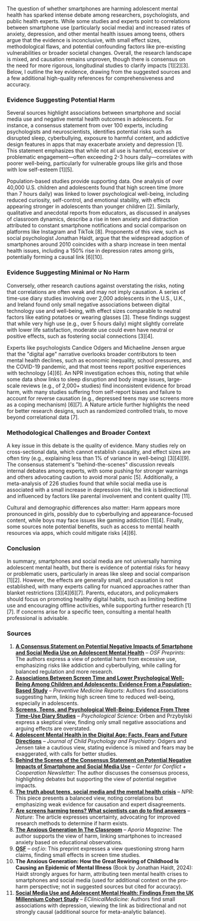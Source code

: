 The question of whether smartphones are harming adolescent mental health has sparked intense debate among researchers, psychologists, and public health experts. While some studies and experts point to correlations between smartphone use (particularly social media) and increased rates of anxiety, depression, and other mental health issues among teens, others argue that the evidence is inconclusive, with small effect sizes, methodological flaws, and potential confounding factors like pre-existing vulnerabilities or broader societal changes. Overall, the research landscape is mixed, and causation remains unproven, though there is consensus on the need for more rigorous, longitudinal studies to clarify impacts [1][2][3]. Below, I outline the key evidence, drawing from the suggested sources and a few additional high-quality references for comprehensiveness and accuracy.

### Evidence Suggesting Potential Harm
Several sources highlight associations between smartphone and social media use and negative mental health outcomes in adolescents. For instance, a consensus statement from over 100 experts, including psychologists and neuroscientists, identifies potential risks such as disrupted sleep, cyberbullying, exposure to harmful content, and addictive design features in apps that may exacerbate anxiety and depression [1]. This statement emphasizes that while not all use is harmful, excessive or problematic engagement—often exceeding 2-3 hours daily—correlates with poorer well-being, particularly for vulnerable groups like girls and those with low self-esteem [1][5].

Population-based studies provide supporting data. One analysis of over 40,000 U.S. children and adolescents found that high screen time (more than 7 hours daily) was linked to lower psychological well-being, including reduced curiosity, self-control, and emotional stability, with effects appearing stronger in adolescents than younger children [2]. Similarly, qualitative and anecdotal reports from educators, as discussed in analyses of classroom dynamics, describe a rise in teen anxiety and distraction attributed to constant smartphone notifications and social comparison on platforms like Instagram and TikTok [8]. Proponents of this view, such as social psychologist Jonathan Haidt, argue that the widespread adoption of smartphones around 2010 coincides with a sharp increase in teen mental health issues, including a 150% rise in depression rates among girls, potentially forming a causal link [6][10].

### Evidence Suggesting Minimal or No Harm
Conversely, other research cautions against overstating the risks, noting that correlations are often weak and may not imply causation. A series of time-use diary studies involving over 2,000 adolescents in the U.S., U.K., and Ireland found only small negative associations between digital technology use and well-being, with effect sizes comparable to neutral factors like eating potatoes or wearing glasses [3]. These findings suggest that while very high use (e.g., over 5 hours daily) might slightly correlate with lower life satisfaction, moderate use could even have neutral or positive effects, such as fostering social connections [3][4].

Experts like psychologists Candice Odgers and Michaeline Jensen argue that the "digital age" narrative overlooks broader contributors to teen mental health declines, such as economic inequality, school pressures, and the COVID-19 pandemic, and that most teens report positive experiences with technology [4][6]. An NPR investigation echoes this, noting that while some data show links to sleep disruption and body image issues, large-scale reviews (e.g., of 2,000+ studies) find inconsistent evidence for broad harm, with many studies suffering from self-report biases and failure to account for reverse causation (e.g., depressed teens may use screens more as a coping mechanism) [6][7]. A Nature article further highlights the need for better research designs, such as randomized controlled trials, to move beyond correlational data [7].

### Methodological Challenges and Broader Context
A key issue in this debate is the quality of evidence. Many studies rely on cross-sectional data, which cannot establish causality, and effect sizes are often tiny (e.g., explaining less than 1% of variance in well-being) [3][4][9]. The consensus statement's "behind-the-scenes" discussion reveals internal debates among experts, with some pushing for stronger warnings and others advocating caution to avoid moral panic [5]. Additionally, a meta-analysis of 226 studies found that while social media use is associated with a small increase in depression risk, the link is bidirectional and influenced by factors like parental involvement and content quality [11].

Cultural and demographic differences also matter: Harm appears more pronounced in girls, possibly due to cyberbullying and appearance-focused content, while boys may face issues like gaming addiction [1][4]. Finally, some sources note potential benefits, such as access to mental health resources via apps, which could mitigate risks [4][6].

### Conclusion
In summary, smartphones and social media are not universally harming adolescent mental health, but there is evidence of potential risks for heavy or problematic users, particularly in areas like sleep and social comparison [1][2]. However, the effects are generally small, and causation is not established, with many experts calling for nuanced approaches rather than blanket restrictions [3][4][6][7]. Parents, educators, and policymakers should focus on promoting healthy digital habits, such as limiting bedtime use and encouraging offline activities, while supporting further research [1][7]. If concerns arise for a specific teen, consulting a mental health professional is advisable.

### Sources
1. **[A Consensus Statement on Potential Negative Impacts of Smartphone and Social Media Use on Adolescent Mental Health](https://osf.io/preprints/psyarxiv/b94dy)** – *OSF Preprints*: The authors express a view of potential harm from excessive use, emphasizing risks like addiction and cyberbullying, while calling for balanced regulation and more research.
2. **[Associations Between Screen Time and Lower Psychological Well-Being Among Children and Adolescents: Evidence From a Population-Based Study](https://www.sciencedirect.com/science/article/pii/S2211335518301827)** – *Preventive Medicine Reports*: Authors find associations suggesting harm, linking high screen time to reduced well-being, especially in adolescents.
3. **[Screens, Teens, and Psychological Well-Being: Evidence From Three Time-Use Diary Studies](https://journals.sagepub.com/doi/10.1177/0956797619830329)** – *Psychological Science*: Orben and Przybylski express a skeptical view, finding only small negative associations and arguing effects are overstated.
4. **[Adolescent Mental Health in the Digital Age: Facts, Fears and Future Directions](https://pmc.ncbi.nlm.nih.gov/articles/PMC8221420/)** – *Journal of Child Psychology and Psychiatry*: Odgers and Jensen take a cautious view, stating evidence is mixed and fears may be exaggerated, with calls for better studies.
5. **[Behind the Scenes of the Consensus Statement on Potential Negative Impacts of Smartphone and Social Media Use](https://www.centerconflictcooperation-newsletter.com/p/behind-the-scenes-of-the-consensus)** – *Center for Conflict + Cooperation Newsletter*: The author discusses the consensus process, highlighting debates but supporting the view of potential negative impacts.
6. **[The truth about teens, social media and the mental health crisis](https://www.npr.org/sections/health-shots/2023/04/25/1171773181/social-media-teens-mental-health)** – *NPR*: This piece presents a balanced view, noting correlations but emphasizing weak evidence for causation and expert disagreements.
7. **[Are screens harming teens? What scientists can do to find answers](https://www.nature.com/articles/d41586-025-00991-7)** – *Nature*: The article expresses uncertainty, advocating for improved research methods to determine if harm exists.
8. **[The Anxious Generation In The Classroom](https://www.aporiamagazine.com/p/the-anxious-generation-in-the-classroom)** – *Aporia Magazine*: The author supports the view of harm, linking smartphones to increased anxiety based on educational observations.
9. **[OSF](https://osf.io/preprints/psyarxiv/63egm_v1)** – *osf.io*: This preprint expresses a view questioning strong harm claims, finding small effects in screen time studies.
10. **The Anxious Generation: How the Great Rewiring of Childhood Is Causing an Epidemic of Mental Illness** (Book by Jonathan Haidt, 2024): Haidt strongly argues for harm, attributing teen mental health crises to smartphones and social media (used for additional context on the pro-harm perspective; not in suggested sources but cited for accuracy).
11. **[Social Media Use and Adolescent Mental Health: Findings From the UK Millennium Cohort Study](https://www.thelancet.com/journals/eclinm/article/PIIS2589-5370(19)30249-0/fulltext)** – *EClinicalMedicine*: Authors find small associations with depression, viewing the link as bidirectional and not strongly causal (additional source for meta-analytic balance).
